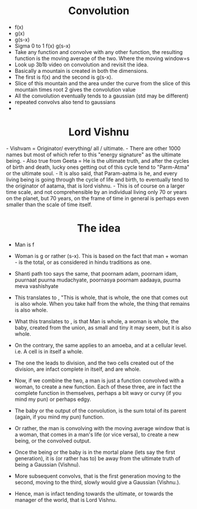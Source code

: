 <h1 style="text-align: center;"> Convolution </h1>

-	f(x)
-	g(x)
-	g(s-x)
-	Sigma 0 to 1 f(x) g(s-x)
-	Take any function and convolve with any other function, the resulting function is the moving average of the two. Where the moving window=s
-	Look up 3b1b video on convolution and revisit the idea.
-	Basically a mountain is created in both the dimensions. 
-	The first is f(x) and the second is g(s-x). 
-	Slice of this mountain and the area under the curve from the slice of this mountain times root 2 gives the convolution value
-	All the convolution eventually tends to a gaussian (std may be different)
-	repeated convolvs also tend to gaussians
-	

<h1 style="text-align: center;"> Lord Vishnu </h1>
-	Vishvam = Originator/ everything/ all / ultimate.
-	There are other 1000 names but most of which refer to this "energy signature" as the ultimate being.
-	Also true from Geeta = He is the ultimate truth, and after the cycles of birth and death, lucky ones getting out of this cycle tend to "Parm-Atma" or the ultimate soul.
-	It is also said, that Param-aatma is he, and every living being is going through the cycle of life and birth, to eventually tend to the originator of aatama, that is lord vishnu.
-	This is of course on a larger time scale, and not comprehensible by an individual living only 70 or years on the planet, but 70 years, on the frame of time in general is perhaps even smaller than the scale of time itself.

<h1 style="text-align: center;">The idea </h1>

-   Man is f
-   Woman is g or rather (s-x). This is based on the fact that man + woman - is the total, or as considered in hindu traditions as one. 
-   Shanti path too says the same, that 
    poornam adam, poornam idam, puurnaat puurna mudachyate,
    poornasya poornam aadaaya, puurna meva vashishyate
-   This translates to , "This is whole, that is whole, the one that comes out is also whole. 
    When you take half from the whole, the thing that remains is also whole. 
-   What this translates to , is that Man is whole, a woman is whole, the baby, created from the union, as small and tiny it may seem, but it is also whole. 
-   On the contrary, the same applies to an amoeba, and at a cellular level. i.e. A cell is in itself a whole. 
-   The one the leads to division, and the two cells created out of the division, are infact complete in itself, and are whole. 


-   Now, if we combine the two, a man is just a function convolved with a woman, to create a new function. Each of these three, are in fact the complete function in themselves, perhaps a bit wavy or curvy (if you mind my pun) or perhaps edgy. 
-   The baby or the output of the convolution, is the sum total of its parent (again, if you mind my pun) function. 
-   Or rather, the man is convolving with the moving average window that is a woman, that comes in a man's life (or vice versa), to create a new being, or the convolved output.
-   Once the being or the baby is in the mortal plane (lets say the first generation), it is (or rather has to) be away from the ultimate truth of being a Gaussian (Vishnu). 
-   More subsequent convolvs, that is the first generation moving to the second, moving to the third, slowly would give a Gaussian (Vishnu.).
-   Hence, man is infact tending towards the ultimate, or towards the manager of the world, that is Lord Vishnu.


